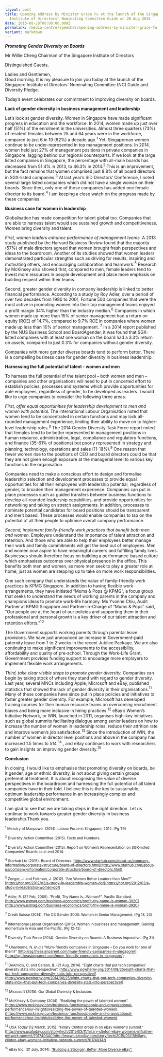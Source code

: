 ```yaml
---
layout: post
title: Opening Address by Minister Grace Fu at the launch of the Singapore
  Institute of Directors' Nominating Committee Guide on 28 Aug 2015
date: 2015-08-28T00:00:00.000Z
permalink: /media-centre/speeches/opening-address-by-minister-grace-fu-at-the-launch-of-the-singapore-institute-of-directors'-nominating-committee-guide-on-28-aug-2015/
variant: markdown
---
```

_**Promoting Gender Diversity on Boards**_

Mr Willie Cheng Chairman of the Singapore Institute of Directors
 
Distinguished Guests,

Ladies and Gentlemen,  
Good morning. It is my pleasure to join you today at the launch of the Singapore Institute of Directors’ Nominating Committee (NC) Guide and Diversity Pledge.   

Today’s event celebrates our commitment to improving diversity on boards.

**Lack of gender diversity in business management and leadership**

Let’s look at gender diversity. Women in Singapore have made significant progress in education and the workforce. In 2014, women made up just over half (51%) of the enrolment in the universities. Almost three quarters (73%) of resident females between 25 and 64 years were in the workforce, compared to just 6 in 10 (62%) a decade ago.<sup>1</sup> Yet, Singaporean women continue to be under-represented in top management positions.  In 2014, women held just 27% of management positions in private companies in Singapore, lagging behind our regional counterparts. If we look at the large listed companies in Singapore, the percentage with all-male boards has decreased from 51.4% in 2013, to 46.3% in 2014.<sup>2</sup>;This is an improvement, but the fact remains that women comprised just 8.8% of all board directors in SGX-listed companies.<sup>3</sup> At last year’s SID Directors’ Conference, I noted several large listed companies which did not have a single woman on their boards. Since then, only one of those companies has added one female director to its board.<sup>4</sup> I am keeping a close watch on the progress made by these companies.

**Business case for women in leadership**

Globalisation has made competition for talent global too. Companies that are able to harness talent would see sustained growth and competitiveness. Women bring diversity and talent.  

_First, women leaders enhance performance of management teams._ A 2013 study published by the Harvard Business Review found that the majority (57%) of male directors agreed that women brought fresh perspectives and ideas to the boardroom. Another of its studies showed that women leaders demonstrated particular strengths such as driving for results, inspiring and motivating others, and encouraging collaboration and teamwork.<sup>5</sup> Research by McKinsey also showed that, compared to men, female leaders tend to invest more resources in people development and place more emphasis on building respect within their teams. 

Second, greater gender diversity in company leadership is linked to better financial performance. According to a study by Roy Adler, over a period of over two decades from 1980 to 2001, Fortune 500 companies that were the most active in promoting women into their top management teams enjoyed a profit margin 34% higher than the industry median.<sup>6</sup> Companies in which women made up more than 15% of senior management had a return on equity (ROE) of 14.7%, compared to 9.7% ROE in companies where women made up less than 10% of senior management. <sup>7</sup> In a 2014 report published by the NUS Business School and BoardAgender, it was found that SGX-listed companies with at least one woman on the board had a 3.3% return on assets, compared to just 0.3% for companies without gender diversity. 

Companies with more gender diverse boards tend to perform better. There is a compelling business case for gender diversity in business leadership.

**Harnessing the full potential of talent - women and men** 

To harness the full potential of the talent pool – both women and men – companies and other organisations will need to put in concerted effort to establish policies, processes and systems which provide opportunities for able employees, regardless of gender, to be developed as leaders.  I would like to urge companies to consider the following three areas.

_First, offer equal opportunities for leadership development to men and women with potential._ The International Labour Organisation noted that women tend to be concentrated in certain functions and may lack all-rounded management experience, limiting their ability to move on to higher-level leadership roles.<sup>8</sup> The 2014 Gender Diversity Task Force report noted that females tend to be better represented in management positions in human resource, administration, legal, compliance and regulatory functions, and finance (35-61% of positions) but poorly represented in strategy and planning, technology, operations and sales (11-18%).<sup>9</sup> One reason that fewer women rise to the positions of CEO and board directors could be that they are not given enough exposure at the managerial level to various key functions in the organisation.

Companies need to make a conscious effort to design and formalise leadership selection and development processes to provide equal opportunities for all their employees with leadership potential, regardless of gender, to broaden their management experience. Companies can put in place processes such as guided transfers between business functions to develop all-rounded leadership capabilities, and provide opportunities for networking and taking on stretch assignments.  In addition, processes to nominate potential candidates for board positions should be transparent and merit based.  These processes would enable companies to tap on the potential of all their people to optimise overall company performance.

_Second, implement family-friendly work practices that benefit both men and women._ Employers understand the importance of talent attraction and retention. And those who are able to help their employees better manage their work and family commitments will get the best out of employees. Men and women now aspire to have meaningful careers and fulfilling family lives. Businesses should therefore focus on building a performance-based culture which emphasises outcomes over physical presence in the office. This benefits both men and women, as more men seek to play a greater role at home, just as women are stepping up to take on more work responsibilities.

One such company that understands the value of family-friendly work practices is KPMG Singapore.  In addition to having flexible work arrangements, they have initiated “Mums &amp; Pops @ KPMG”, a focus group that seeks to understand the needs of working parents in the company and champions ideas to promote work-life harmony.  Ms Yvonne Chiu, Audit Partner at KPMG Singapore and Partner-in-Charge of “Mums &amp; Pops” said, “Our people are at the heart of our policies and supporting them in their professional and personal growth is a key driver of our talent attraction and retention efforts.”<sup>10</sup>

The Government supports working parents through parental leave provisions. We have just announced an increase in Government-paid paternity leave from 1 to 2 weeks in the recent Jubilee Package. We are also continuing to make significant improvements to the accessibility, affordability and quality of pre-school.  Through the Work-Life Grant, Government provides funding support to encourage more employers to implement flexible work arrangements.

_Third, take clear visible steps to promote gender diversity._ Companies can begin by taking stock of where they stand with regard to gender diversity. Last year, several MNCs including Apple, Microsoft and eBay, published statistics that showed the lack of gender diversity in their organisations.<sup>11</sup> Many of these companies have since put in place policies and initiatives to foster greater gender diversity. For example, Microsoft has developed training courses for their human resource teams on overcoming recruitment biases and being more inclusive in hiring practices.<sup>12</sup> eBay’s Women’s Initiative Network, or WIN, launched in 2011, organises high-key initiatives such as global summits facilitating dialogue among senior leaders on how to increase the number of women in leadership roles, reduce their attrition rate and improve women’s job satisfaction.<sup>13</sup> Since the introduction of WIN, the number of women in director level positions and above in the company has increased 1.5 times to 514 <sup>14</sup> , and eBay continues to work with researchers to gain insights on improving gender diversity.<sup>15</sup>

**Conclusion**

In closing, I would like to emphasise that promoting diversity on boards, be it gender, age or ethnic diversity, is not about giving certain groups preferential treatment.  It is about recognising the value of diverse perspectives in the boardroom and harnessing the full potential of all talent companies have in their fold.  I believe this is the key to sustainable, optimum leadership performance in an increasingly complex and competitive global environment.

I am glad to see that we are taking steps in the right direction.  Let us continue to work towards greater gender diversity in business leadership.Thank you.

<sub><sup>1</sup> Ministry of Manpower (2014). Labour Force in Singapore, 2014. (Pg T9) </sub>

<sub><sup>2</sup> Diversity Action Committee (2015). Facts and Numbers.</sub>

<sub><sup>3</sup> Diversity Action Committee (2015). Report on Women’s Representation on SGX-listed Companies’ Boards as at end 2014.</sub>

<sub><sup>4</sup> Starhub Ltd (2015). Board of Directors.
[http://www.starhub.com/about-us/company-information/corporate-structure/board-of-directors.html](http://www.starhub.com/about-us/company-information/corporate-structure/board-of-directors.html)</sub>

<sub><sup>5</sup> Zenger, J. and Folkman, J. (2012). “Are Women Better Leaders than Men?” [https://hbr.org/2012/03/a-study-in-leadership-women-do/](https://hbr.org/2012/03/a-study-in-leadership-women-do/) </sub>

<sub><sup>6</sup> Adler, R. (27 Feb, 2009). “Profit, Thy Name Is…Woman?”. Pacific Standard. [http://www.psmag.com/business-economics/profit-thy-name-is-woman-3920](http://www.psmag.com/business-economics/profit-thy-name-is-woman-3920)</sub>

<sub><sup>7</sup> Credit Suisse (2014). The CS Gender 3000: Women in Senior Management. (Pg 18, 23)</sub>

<sub><sup>8</sup> International Labour Organisation (2015). Women in business and management: Gaining momentum in Asia and the Pacific. (Pg 12-13)</sub>

<sub><sup>9</sup> Diversity Task Force (2014). Gender Diversity on Boards: A Business Imperative. (Pg 31)</sub>

<sub><sup>10</sup> Unantenne, N. (n.d.) “Mum-friendly companies in Singapore – Do you work for one of them?”
[http://sg.theasianparent.com/mum-friendly-companies-in-singapore/](http://sg.theasianparent.com/mum-friendly-companies-in-singapore/) </sub>

<sub><sup>11</sup> DeAmicis, C. and Carson, B. (21 Aug, 2014). “Eight charts that put tech companies’ diversity stats into perspective”. [http://www.powherny.org/2014/08/25/eight-charts-that-put-tech-companies-diversity-stats-into-perspective/](http://www.powherny.org/2014/08/25/eight-charts-that-put-tech-companies-diversity-stats-into--that-put-tech-companies-diversity-stats-into-perspective/)</sub>

<sub><sup>12</sup> Microsoft (2015). Our Global Diversity &amp; Inclusion.
</sub>

<sub><sup>13</sup> McKinsey &amp; Company (2014). “Realizing the power of talented women”. [https://www.mckinsey.com/business-functions/people-and-organizational-performance/our-insights/realizing-the-power-of-talented-women](https://www.mckinsey.com/business-functions/people-and-organizational-performance/our-insights/realizing-the-power-of-talented-women) </sub>

<sub><sup>14</sup> USA Today (12 March, 2015). “Hillary Clinton drops in on eBay women’s summit.” [http://www.usatoday.com/story/tech/2015/03/11/hillary-clinton-ebay-womens-initiative-network-summit/70174034/](http://www.usatoday.com/story/tech/2015/03/11/hillary-clinton-ebay-womens-initiative-network-summit/70174034/)</sub>

<sub><sup>15</sup> eBay Inc. (31 July, 2014). [“Building a Stronger, Better, More Diverse eBay”.](https://www.ebayinc.com/stories/news/building-stronger-better-more-diverse-ebay/)</sub>